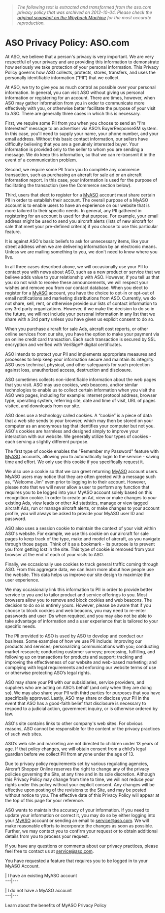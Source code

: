 > *The following text is extracted and transformed from the aso.com privacy policy that was archived on 2012-10-04. Please check the [original snapshot on the Wayback Machine](https://web.archive.org/web/20121004153428id_/http%3A//www.aso.com/Learn/AboutASO/Privacy.aspx) for the most accurate reproduction.*

# ASO Privacy Policy: ASO.com

At ASO, we believe that a person's privacy is very important. We are very respectful of your privacy and are providing this information to demonstrate how seriously we take protection of your personal information. This Privacy Policy governs how ASO collects, protects, stores, transfers, and uses the personally identifiable information (“PII”) that we collect. 

At ASO, we try to give you as much control as possible over your personal information. In general, you can visit ASO without giving us personal information or registering for an account. There are times, however, when ASO may gather information from you in order to communicate more effectively with you, or otherwise better facilitate the purpose of your visit to ASO. There are generally three cases in which this is necessary.

First, we require some PII from you when you choose to send an "I'm Interested" message to an advertiser via ASO’s BuyerResponseSM system. In this case, you'll need to supply your name, your phone number, and your email address. Without this basic contact information, our sellers have difficulty believing that you are a genuinely interested buyer. Your information is provided only to the seller to whom you are sending a message. We do keep this information, so that we can re-transmit it in the event of a communication problem.

Second, we require some PII from you to complete any commerce transaction, such as purchasing an aircraft for sale ad or an aircraft information report. In this case, your information is used for the purpose of facilitating the transaction (see the Commerce section below).

Third, users that elect to register for a [MyASO](https://web.archive.org/MyASO/LearnMore.aspx) account must share certain PII in order to establish their account. The overall purpose of a MyASO account is to enable users to have an experience on our website that is more tailored to their specific needs. In general, any PII gathered in registering for an account is used for that purpose. For example, your email address might be used to send you aircraft alerts (lists of new aircraft for sale that meet your pre-defined criteria) if you choose to use this particular feature.

It is against ASO's basic beliefs to ask for unnecessary items, like your street address when we are delivering information by an electronic means. Unless we are mailing something to you, we don't need to know where you live.

In all three cases described above, we will occasionally use your PII to contact you with news about ASO, such as a new product or service that we believe adds value to your relationship with ASO. However, if you tell us that you do not wish to receive these announcements, we will respect your wishes and remove you from our contact database. When you elect to register for a [MyASO](https://web.archive.org/MyASO/LearnMore.aspx) account, you have the choice to opt-in or opt-out of email notifications and marketing distributions from ASO. Currently, we do not share, sell, rent, or otherwise provide our lists of contact information to any 3rd party organizations. However, if we make the decision to do so in the future, we will not include your personal information in any list that we share with a 3rd party unless you have given us explicit consent to do so.

When you purchase aircraft for sale Ads, aircraft cost reports, or other online services from our site, you have the option to make your payment via an online credit card transaction. Each such transaction is secured by SSL encryption and verified with VeriSign® digital certificates. 

ASO intends to protect your PII and implements appropriate measures and processes to help keep your information secure and maintain its integrity. ASO uses technical, physical, and other safeguards for such protection against loss, unauthorized access, destruction and disclosure. 

ASO sometimes collects non-identifiable information about the web pages that you visit. ASO may use cookies, web beacons, and/or similar technologies to enable us to collect certain information when you visit the ASO web pages, including for example: internet protocol address, browser type, operating system, referring site, date and time of visit, URL of pages visited, and downloads from our site.

ASO does use a technology called cookies. A “cookie” is a piece of data that a web site sends to your browser, which may then be stored on your computer as an anonymous tag that identifies your computer but not you. ASO's cookies are harmless and designed simply to improve your interaction with our website. We generally utilize four types of cookies - each serving a slightly different purpose.

The first type of cookie enables the "Remember my Password" feature with [MyASO](https://web.archive.org/MyASO/LearnMore.aspx) accounts, allowing you to automatically login to the service - saving time and effort. We only use this cookie if you specifically request it.

We also use a cookie so that we can greet returning [MyASO](https://web.archive.org/MyASO/LearnMore.aspx) account users. MyASO users may notice that they are often greeted with a message such as, “Welcome Jim” even prior to logging in to their account. However, please note that we will never allow a user to perform any function that requires you to be logged into your MyASO account solely based on this recognition cookie. In order to create an Ad, view or make changes to your existing Ads, view leads or other Ad statistics, manage or view tagged aircraft Ads, run or manage aircraft alerts, or make changes to your account profile, you will always be asked to provide your MyASO user ID and password.

ASO also uses a session cookie to maintain the context of your visit within ASO's website. For example, we use this cookie on our aircraft for sale pages to keep track of the type, make and model of aircraft, as you navigate through those pages. Think of it as a bookmark - its purpose is to prevent you from getting lost in the site. This type of cookie is removed from your browser at the end of each of your visits to ASO. 

Finally, we occasionally use cookies to track general traffic coming through ASO. From this aggregate data, we can learn more about how people use the website. This data helps us improve our site design to maximize the user experience.

We may occasionally link this information to PII in order to provide better service to you and to tailor product and service offerings to you. Most browsers allow you to remove and block cookies and web beacons. The decision to do so is entirely yours. However, please be aware that if you choose to block cookies and web beacons, you may need to re-enter passwords and user IDs when required, and you may also not be able to take advantage of information and a user experience that is tailored to your specific needs. 

The PII provided to ASO is used by ASO to develop and conduct our business. Some examples of how we use PII include: improving our products and services; personalizing communications with you; conducting market research; conducting customer surveys; processing, fulfilling, and following up on transactions for products and support; tracking and improving the effectiveness of our website and web-based marketing; and complying with legal requirements and enforcing our website terms of use or otherwise protecting ASO’s legal rights.

ASO may share your PII with our subsidiaries, service providers, and suppliers who are acting on ASO’s behalf (and only when they are doing so). We may also share your PII with third parties for purposes that you have specifically approved. Lastly, ASO may share or disclose your PII in the event that ASO has a good-faith belief that disclosure is necessary to respond to a judicial action, government inquiry, or is otherwise ordered by law.

ASO's site contains links to other company's web sites. For obvious reasons, ASO cannot be responsible for the content or the privacy practices of such web sites. 

ASO’s web site and marketing are not directed to children under 13 years of age. If that policy changes, we will obtain consent from a child’s legal guardian before we collect PII from anyone under the age of 13. 

Due to privacy policy requirements set by various regulating agencies, Aircraft Shopper Online reserves the right to change any of the privacy policies governing the Site, at any time and in its sole discretion. Although this Privacy Policy may change from time to time, we will not reduce your rights under this policy without your explicit consent. Any changes will be effective upon posting of the revisions to the Site, and may be posted without notice to you. The effective date of this Privacy Policy will appear at the top of this page for your reference.

ASO wants to maintain the accuracy of your information. If you need to update your information or correct it, you may do so by either logging into your [MyASO](https://web.archive.org/MyASO/LearnMore.aspx) account or sending an email to [service@aso.com](mailto:service@aso.com). We will make reasonable efforts to incorporate the changes as soon as possible. Further, we may contact you to confirm your request or to obtain additional details from you to process your request. 

If you have any questions or comments about our privacy practices, please feel free to contact us at [service@aso.com](mailto:service@aso.com).

You have requested a feature that requires you to be logged in to your MyASO Account. 

|  I have an existing MyASO account  
---|---  
  
|  I do not have a MyASO account  
---|---  
  
Learn about the benefits of MyASO Privacy Policy
